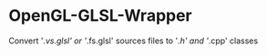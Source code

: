 # OpenGL-GLSL-Wrapper

Convert '*.vs.glsl' or '*.fs.glsl' sources files to '*.h' and '*.cpp' classes
